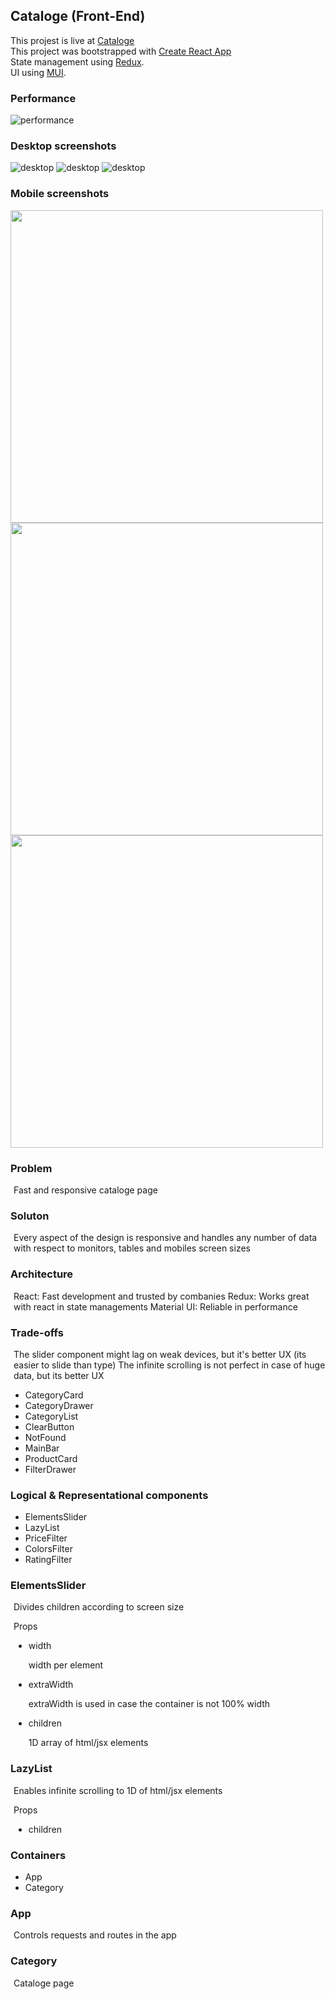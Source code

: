 <h2>Cataloge (Front-End)</h2>

This projest is live at [Cataloge](https://engmohamedsarhan.github.io/cataloge/#/) <br />
This project was bootstrapped with [Create React App](https://github.com/facebook/create-react-app) <br />
State management using [Redux](https://github.com/reduxjs/redux). <br />
UI using [MUI](https://github.com/mui-org/material-ui). <br />

<h3>Performance</h3>

![performance](/screenshots/performance.PNG)

<h3>Desktop screenshots</h3>

![desktop](/screenshots/desktop.PNG)
![desktop](/screenshots/desktop2.PNG)
![desktop](/screenshots/desktop3.PNG)

<h3>Mobile screenshots</h3>

<div style="display: flex; flex-wrap: wrap;"> 
  <img src='/screenshots/mobile.jpg' height='500' />
  <img src='/screenshots/mobile2.jpg' height='500' />
  <img src='/screenshots/mobile3.jpg' height='500' />
</div>

<h3>Problem</h3>

<p style="margin-left: 5px;">
    Fast and responsive cataloge page
</p>

<h3>Soluton</h3>

<p style="margin-left: 5px;">
    Every aspect of the design is responsive and handles any number of data with respect to monitors, tables and mobiles screen sizes
</p>

<h3>Architecture</h3>

<p style="margin-left: 5px;">
    React: Fast development and trusted by combanies
    Redux: Works great with react in state managements
    Material UI: Reliable in performance
</p>

<h3>Trade-offs</h3>

<p style="margin-left: 5px;">
    The slider component might lag on weak devices, but it's better UX (its easier to slide than type) 
    The infinite scrolling is not perfect in case of huge data, but its better UX
</p>

<ul>
  <li>CategoryCard</li>
  <li>CategoryDrawer</li>
  <li>CategoryList</li>
  <li>ClearButton</li>
  <li>NotFound</li>
  <li>MainBar</li>
  <li>ProductCard</li>
  <li>FilterDrawer</li>
</ul>

<h3>Logical & Representational components</h3>

<ul>
  <li>ElementsSlider</li>
  <li>LazyList</li>
  <li>PriceFilter</li>
  <li>ColorsFilter</li>
  <li>RatingFilter</li>
</ul>

<h3>ElementsSlider</h3>

<div style="margin-left: 5px;">
    <p>Divides children according to screen size</p>
    <label>Props</label>
    <ul>
    <li>
        <label>width</label>
        <p>width per element</p>
    </li>
    <li>
        <label>extraWidth</label>
        <p>extraWidth is used in case the container is not 100% width</p>
    </li>
    <li>  
        <label>children</label>
        <p>1D array of html/jsx elements</p>
    </li>
    </ul>
</div>

<h3>LazyList</h3>

<div style="margin-left: 5px;">
    <p>Enables infinite scrolling to 1D of html/jsx elements</p>
    <label>Props</label>
    <ul>
    <li>
        <label>children</label>
    </li>
    </ul>
</div>

<h3>Containers</h3>

<ul>
  <li>App</li>
  <li>Category</li>
</ul>

<h3>App</h3>

<p style="margin-left: 5px;">Controls requests and routes in the app</p>

<h3>Category</h3>

<p style="margin-left: 5px;">Cataloge page</p>

